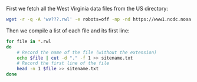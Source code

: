 
First we fetch all the West Virginia data files from the US directory:
```bash
wget -r -q -A 'wv???.rwl' -e robots=off -np -nd https://www1.ncdc.noaa.gov/pub/data/paleo/treering/measurements/northamerica/usa/
```
Then we compile a list of each file and its first line:
```bash
for file in *.rwl
do
	# Record the name of the file (without the extension)
	echo $file | cut -d "." -f 1 >> sitename.txt
	# Record the first line of the file
	head -n 1 $file >> sitename.txt
done
```